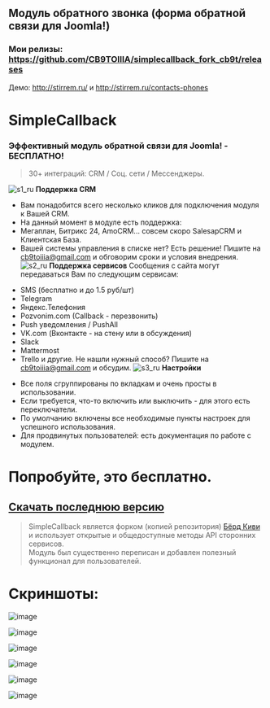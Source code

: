 ## Модуль обратного звонка  (форма обратной связи для Joomla!)
### Мои релизы: https://github.com/CB9TOIIIA/simplecallback_fork_cb9t/releases

Демо: http://stirrem.ru/ и http://stirrem.ru/contacts-phones

# SimpleCallback
### Эффективный модуль обратной связи для Joomla! - БЕСПЛАТНО!  

>30+ интеграций: CRM / Соц. сети / Мессенджеры.

![s1_ru](https://cloud.githubusercontent.com/assets/1074710/26200941/53fe2a76-3bd9-11e7-8202-09f3daeae9b0.png)
**Поддержка CRM**

  - Вам понадобится всего несколько кликов для подключения модуля к Вашей CRM.
  - На данный момент в модуле есть поддержка:
  - Мегаплан, Битрикс 24, AmoCRM... совсем скоро SalesapCRM и Клиентская База.
  - Вашей системы управления в списке нет? Есть решение! Пишите на cb9toiiia@gmail.com и обговорим сроки и условия внедрения.
![s2_ru](https://cloud.githubusercontent.com/assets/1074710/26200940/53fce1d4-3bd9-11e7-91f0-59eae9d9dfdf.png)
**Поддержка сервисов**
Сообщения с сайта могут передаваться Вам по следующим сервисам:
*   SMS (бесплатно и до 1.5 руб/шт)
*   Telegram
*   Яндекс.Телефония
*   Pozvonim.com (Callback - перезвонить)
*   Push уведомления / PushAll
*   VK.com (Вконтакте - на стену или в обсуждения)
*   Slack
*   Mattermost
*   Trello и другие.
Не нашли нужный способ? Пишите на cb9toiiia@gmail.com и обсудим.
![s3_ru](https://cloud.githubusercontent.com/assets/1074710/26200942/5400a67a-3bd9-11e7-8e97-996dfce594b7.png)
**Настройки**
  - Все поля сгруппированы по вкладкам и очень просты в использовании.
  - Если требуется, что-то включить или выключить - для этого есть переключатели.
  - По умолчанию включены все необходимые пункты настроек для успешного использования.
  - Для продвинутых пользователей: есть документация по работе с модулем.


# Попробуйте, это бесплатно.
## [Скачать последнюю версию](https://github.com/CB9TOIIIA/simplecallback_fork_cb9t/releases)

> SimpleCallback является форком (копией репозитория) [Бёрд Киви](https://github.com/birdkiwi/mod_simplecallback)  
> и использует открытые и общедоступные методы API сторонних сервисов.  
> Модуль был существенно переписан и добавлен полезный функционал для пользователей.


# Скриншоты:

![image](http://img-fotki.yandex.ru/get/9065/77677229.85/0_ab36f_a52b7fe7_orig.png)

![image](http://img-fotki.yandex.ru/get/194858/77677229.85/0_ab370_85379c61_orig.png)

![image](http://img-fotki.yandex.ru/get/112407/77677229.85/0_ab371_91e2d612_orig.png)

![image](http://img-fotki.yandex.ru/get/225650/77677229.85/0_ab372_94da8ac2_orig.png)

![image](http://img-fotki.yandex.ru/get/104083/77677229.85/0_ab373_7c9443c3_orig.png)

![image](http://img-fotki.yandex.ru/get/56520/77677229.86/0_ab374_cd873914_orig.png)

